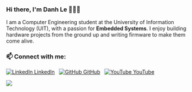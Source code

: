 ### Hi there, I'm Danh Le 👋👋👋

I am a Computer Engineering student at the University of Information Technology (UIT), with a passion for **Embedded Systems**. I enjoy building hardware projects from the ground up and writing firmware to make them come alive.

### 📫 Connect with me:

<a href="https://www.linkedin.com/in/danhlent/"><img src="https://i.stack.imgur.com/gVE0j.png" alt="LinkedIn"> LinkedIn</a>
&nbsp;
<a href="https://github.com/DanhLent"><img src="https://i.stack.imgur.com/tskMh.png" alt="GitHub"> GitHub</a>
&nbsp;
<a href="https://www.youtube.com/@danh2823"><img src="https://github.com/DanhLent/introduction/blob/main/Youtube.png" alt="YouTube"> YouTube</a>


<a href="https://github.com/DanhLent/STM32-Neopixel-Audio">
  <img align="center" src="https://github-readme-stats.anuraghazra1.vercel.app/api/pin/?username=DanhLent&repo=STM32-Neopixel-Audio&theme=synthwave" />
</a>
